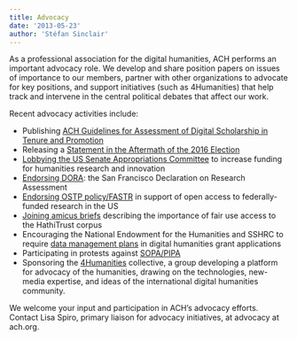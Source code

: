 ```yaml
---
title: Advocacy
date: '2013-05-23'
author: 'Stéfan Sinclair'
---
```

As a professional association for the digital humanities, ACH performs an important advocacy role. We develop and share position papers on issues of importance to our members, partner with other organizations to advocate for key positions, and support initiatives (such as 4Humanities) that help track and intervene in the central political debates that affect our work.

Recent advocacy activities include:

- Publishing [ACH Guidelines for Assessment of Digital Scholarship in Tenure and Promotion](http://ach.org/ach-guidelines-for-assessment-of-digital-scholarship-in-tenure-and-promotion/)
- Releasing a [Statement in the Aftermath of the 2016 Election](http://ach.org/activities/advocacy/ach-statement-in-the-aftermath-of-the-2016-election/)
- [Lobbying the US Senate Appropriations Committee](http://ach.org/news/2014/04/ach-lobbies-for-increased-federal-funding) to increase funding for humanities research and innovation
- [Endorsing DORA](http://ach.org/ach-endorses-san-francisco-declaration-research-assessment): the San Francisco Declaration on Research Assessment
- [Endorsing OSTP policy/FASTR](http://ach.org/ach-endorses-ostp-policyfastr) in support of open access to federally-funded research in the US
- [Joining amicus briefs](http://ach.org/ach-advocacy-news) describing the importance of fair use access to the HathiTrust corpus
- Encouraging the National Endowment for the Humanities and SSHRC to require [data management plans](http://ach.org/activities/advocacy) in digital humanities grant applications
- Participating in protests against [SOPA/PIPA](http://ach.org/activities/advocacy)
- Sponsoring the [4Humanities](http://4humanities.org/) collective, a group developing a platform for advocacy of the humanities, drawing on the technologies, new-media expertise, and ideas of the international digital humanities community.

We welcome your input and participation in ACH’s advocacy efforts. Contact Lisa Spiro, primary liaison for advocacy initiatives, at advocacy at ach.org.
